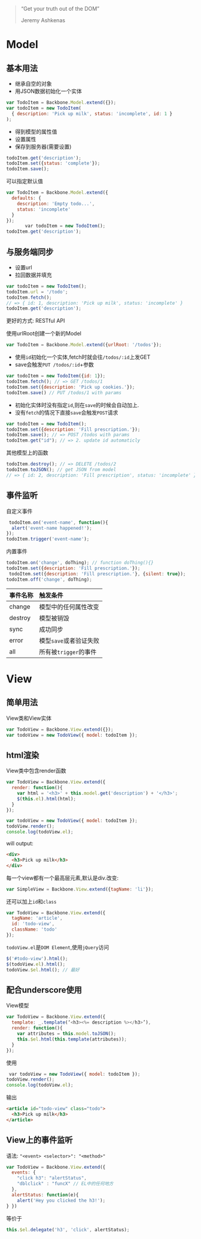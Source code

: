 

> “Get your truth out of the DOM”
>
> Jeremy Ashkenas

# Model

## 基本用法

* 继承自空的对象
* 用JSON数据初始化一个实体

```js
var TodoItem = Backbone.Model.extend({});
var todoItem = new TodoItem(
  { description: 'Pick up milk', status: 'incomplete', id: 1 }
);
```

* 得到模型的属性值
* 设置属性
* 保存到服务器(需要设置)

```js
todoItem.get('description');
todoItem.set({status: 'complete'});
todoItem.save();
```


可以指定默认值

```js
var TodoItem = Backbone.Model.extend({
  defaults: {
    description: 'Empty todo...',
    status: 'incomplete'
  }
});
￼￼￼￼￼￼￼var todoItem = new TodoItem();
todoItem.get('description');
```

## 与服务端同步

* 设置url
* 拉回数据并填充

```js
var todoItem = new TodoItem();
todoItem.url = '/todo';
todoItem.fetch();
// => { id: 1, description: 'Pick up milk', status: 'incomplete' }
todoItem.get('description');
```

更好的方式: RESTful API

使用urlRoot创建一个新的Model


```js
var TodoItem = Backbone.Model.extend({urlRoot: '/todos'});
```

* 使用`id`初始化一个实体,fetch时就会往`/todos/:id`上发GET
* save会触发`PUT /todos/:id`+参数

```js
var todoItem = new TodoItem({id: 1});
todoItem.fetch(); // => GET /todos/1
todoItem.set({description: 'Pick up cookies.'});
todoItem.save() // PUT /todos/1 with params
```

* 初始化实体时没有指定`id`,则在`save`的时候会自动加上.
* 没有`fetch`的情况下直接`save`会触发`POST`请求

```js
var todoItem = new TodoItem();
todoItem.set({description: 'Fill prescription.'});
todoItem.save(); // => POST /todos with params
todoItem.get("id"); // => 2. update id automaticly
```

其他模型上的函数

```js
todoItem.destroy(); // => DELETE /todos/2
todoItem.toJSON(); // get JSON from model
// => { id: 2, description: 'Fill prescription', status: 'incomplete' }
```


## 事件监听

自定义事件

```js
￼todoItem.on('event-name', function(){
  alert('event-name happened!');
});
todoItem.trigger('event-name');
```

内置事件

```js
todoItem.on('change', doThing); // function doThing(){}
todoItem.set({description: 'Fill prescription.'});
￼todoItem.set({description: 'Fill prescription.'}, {silent: true});
todoItem.off('change', doThing);
```

| 事件名称 | 触发条件 |
| :------------- | :------------- |
| change | 模型中的任何属性改变 |
| destroy | 模型被销毁 |
| sync | 成功同步 |
| error | 模型`save`或者验证失败 |
| all | 所有被`trigger`的事件 |

# View

## 简单用法

View类和View实体

```js
var TodoView = Backbone.View.extend({});
var todoView = new TodoView({ model: todoItem });
```
## html渲染

View类中包含render函数

```js
var TodoView = Backbone.View.extend({
  render: function(){
    var html = '<h3>' + this.model.get('description') + '</h3>';
    $(this.el).html(html);
  }
});

var todoView = new TodoView({ model: todoItem });
todoView.render();
console.log(todoView.el);
```

will output:

```html
<div>
  <h3>Pick up milk</h3>
</div>
```

每一个view都有一个最高层元素,默认是div.改变:

```js
var SimpleView = Backbone.View.extend({tagName: 'li'});
```

还可以加上`id`和`class`

```js
var TodoView = Backbone.View.extend({
  tagName: 'article',
  id: 'todo-view',
  className: 'todo'
});
```

`todoView.el`是`DOM Element`,使用`jQuery`访问

```js
$('#todo-view').html();
$(todoView.el).html();
todoView.$el.html(); // 最好
```

## 配合underscore使用

View模型

```js
var TodoView = Backbone.View.extend({
  template: _.template(‘<h3><%= description %></h3>’),
  render: function(){
    var attributes = this.model.toJSON();
    this.$el.html(this.template(attributes));
  }
});
```

使用

```js
￼var todoView = new TodoView({ model: todoItem });
todoView.render();
console.log(todoView.el);
```

输出

```html
<article id="todo-view" class="todo">
  <h3>Pick up milk</h3>
</article>
```

## View上的事件监听

语法: `"<event> <selector>": "<method>"`

```js
var TodoView = Backbone.View.extend({
  events: {
    "click h3": "alertStatus",
    "dblclick" : "funcX" // EL中的任何地方
  },
  alertStatus: function(e){
    alert('Hey you clicked the h3!');
} })
```

等价于

```js
this.$el.delegate('h3', 'click', alertStatus);
```
